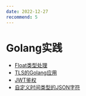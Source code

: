 ```yaml
---
date: 2022-12-27
recommend: 5
---
```


# Golang实践

- [Float类型处理](./practice/float.md)
- [TLS的Golang应用](./practice/tls.md)
- [JWT鉴权](./practice/jwt.md)
- [自定义时间类型的JSON字符](./practice/time-json.md)
